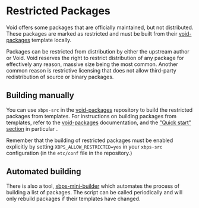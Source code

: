 # Restricted Packages

Void offers some packages that are officially maintained, but not
distributed.  These packages are marked as restricted and must be built from
their [void-packages](https://github.com/void-linux/void-packages) template
locally.

Packages can be restricted from distribution by either the upstream author
or Void. Void reserves the right to restrict distribution of any package for
effectively any reason, massive size being the most common. Another common
reason is restrictive licensing that does not allow third-party
redistribution of source or binary packages.

## Building manually

You can use `xbps-src` in the
[void-packages](https://github.com/void-linux/void-packages) repository to
build the restricted packages from templates. For instructions on building
packages from templates, refer to the
[void-packages](https://github.com/void-linux/void-packages) documentation,
and the ["Quick start"
section](https://github.com/void-linux/void-packages#quick-start) in
particular .

Remember that the building of restricted packages must be enabled explicitly
by setting `XBPS_ALLOW_RESTRICTED=yes` in your `xbps-src` configuration (in
the `etc/conf` file in the repository.)

## Automated building

There is also a tool,
[xbps-mini-builder](https://github.com/the-maldridge/xbps-mini-builder)
which automates the process of building a list of packages. The script can
be called periodically and will only rebuild packages if their templates
have changed.
